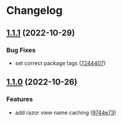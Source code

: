 # Changelog

## [1.1.1](https://github.com/Projektanker/razor-components/compare/1.1.0...1.1.1) (2022-10-29)


### Bug Fixes

* set correct package tags ([7244407](https://github.com/Projektanker/razor-components/commit/724440708010386058dfa77eaf59d9ea2c8f2670))

## [1.1.0](https://github.com/Projektanker/razor-components/compare/1.0.0...1.1.0) (2022-10-26)


### Features

* add razor view name caching ([9744e73](https://github.com/Projektanker/razor-components/commit/9744e731fc3b389bccc75852960b47c311d61d78))
